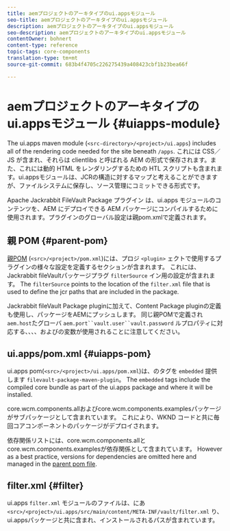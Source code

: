 ```yaml
---
title: aemプロジェクトのアーキタイプのui.appsモジュール
seo-title: aemプロジェクトのアーキタイプのui.appsモジュール
description: aemプロジェクトのアーキタイプのui.appsモジュール
seo-description: aemプロジェクトのアーキタイプのui.appsモジュール
contentOwner: bohnert
content-type: reference
topic-tags: core-components
translation-type: tm+mt
source-git-commit: 683b4f4705c226275439a408423cbf1b23bea66f

---
```



# aemプロジェクトのアーキタイプのui.appsモジュール {#uiapps-module}

The ui.apps maven module (`<src-directory>/<project>/ui.apps`) includes all of the rendering code needed for the site beneath `/apps`. これには CSS／JS が含まれ、それらは clientlibs と呼ばれる AEM の形式で保存されます。また、これには動的 HTML をレンダリングするための HTL スクリプトも含まれます。ui.appsモジュールは、JCRの構造に対するマップと考えることができますが、ファイルシステムに保存し、ソース管理にコミットできる形式です。

Apache Jackrabbit FileVault Package プラグイン は、ui.apps モジュールのコンテンツを、AEM にデプロイできる AEM パッケージにコンパイルするために使用されます。プラグインのグローバル設定は親pom.xmlで定義されます。

## 親 POM {#parent-pom}

[親POM](overview.md#parent-pom) (`<src>/<project>/pom.xml`)には、プロジ `<plugin>` ェクトで使用するプラグインの様々な設定を定義するセクションが含まれます。 これには、Jackrabbit fileVaultパッケージプラグ `filterSource` イン用の設定が含まれます。 The `filterSource` points to the location of the `filter.xml` file that is used to define the jcr paths that are included in the package.

Jackrabbit fileVault Package pluginに加えて、Content Package pluginの定義も使用し、パッケージをAEMにプッシュします。 同じ親POMで定義され `aem.host`たグローバ `aem.port``vault.user``vault.password` ルプロパティに対応する、、、、およびの変数が使用されることに注意してください。

## ui.apps/pom.xml {#uiapps-pom}

ui.apps pom(`<src>/<project>/ui.apps/pom.xml`)は、のタグを `embedded` 提供します `filevault-package-maven-plugin`。 The `embedded` tags include the compiled core bundle as part of the ui.apps package and where it will be installed.

core.wcm.components.allおよびcore.wcm.components.examplesパッケージがサブパッケージとして含まれています。 これにより、WKND コードと共に毎回コアコンポーネントのパッケージがデプロイされます。

依存関係リストには、core.wcm.components.allとcore.wcm.components.examplesが依存関係として含まれています。 However as a best practice, versions for dependencies are omitted here and managed in the [parent pom file](overview.md#core-components).

## filter.xml {#filter}

ui.apps `filter.xml` モジュールのファイルは、にあ `<src>/<project>/ui.apps/src/main/content/META-INF/vault/filter.xml` り、ui.appsパッケージと共に含まれ、インストールされるパスが含まれています。
